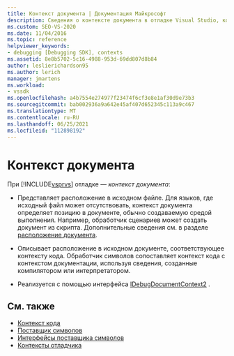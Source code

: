 ```yaml
---
title: Контекст документа | Документация Майкрософт
description: Сведения о контексте документа в отладке Visual Studio, которая представляет собой расположение в исходном файле или расположение в исходном документе для контекста кода.
ms.custom: SEO-VS-2020
ms.date: 11/04/2016
ms.topic: reference
helpviewer_keywords:
- debugging [Debugging SDK], contexts
ms.assetid: 8e8b5702-5c16-4988-953d-69dd807d8b84
author: leslierichardson95
ms.author: lerich
manager: jmartens
ms.workload:
- vssdk
ms.openlocfilehash: a4b7554e274977f23474f6cf3e8e1af30d9e73b3
ms.sourcegitcommit: bab002936a9a642e45af407d652345c113a9c467
ms.translationtype: MT
ms.contentlocale: ru-RU
ms.lasthandoff: 06/25/2021
ms.locfileid: "112898192"
---
```

# <a name="document-context"></a>Контекст документа
При [!INCLUDE[vsprvs](../../code-quality/includes/vsprvs_md.md)] отладке — *контекст документа*:

- Представляет расположение в исходном файле. Для языков, где исходный файл может отсутствовать, контекст документа определяет позицию в документе, обычно создаваемую средой выполнения. Например, обработчик сценариев может создать документ из скрипта. Дополнительные сведения см. в разделе [расположение документа](../../extensibility/debugger/document-position.md).

- Описывает расположение в исходном документе, соответствующее контексту кода. Обработчик символов сопоставляет контекст кода с контекстом документации, используя сведения, созданные компилятором или интерпретатором.

- Реализуется с помощью интерфейса [IDebugDocumentContext2](../../extensibility/debugger/reference/idebugdocumentcontext2.md) .

## <a name="see-also"></a>См. также
- [Контекст кода](../../extensibility/debugger/code-context.md)
- [Поставщик символов](../../extensibility/debugger/symbol-provider.md)
- [Интерфейсы поставщика символов](../../extensibility/debugger/reference/symbol-provider-interfaces.md)
- [Контексты отладчика](../../extensibility/debugger/debugger-contexts.md)
